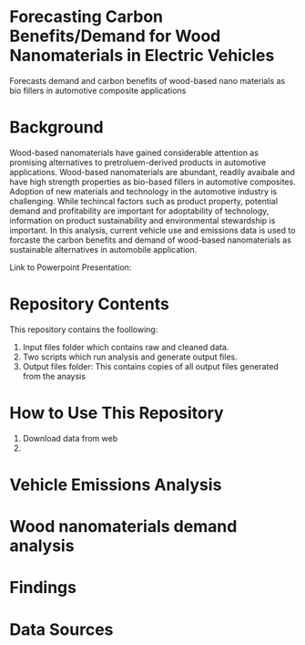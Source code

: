 # Forecasting Carbon Benefits/Demand for Wood Nanomaterials in Electric Vehicles 
Forecasts demand and carbon benefits of wood-based nano materials as bio fillers in automotive composite applications 

# Background
Wood-based nanomaterials have gained considerable attention as promising alternatives to pretroluem-derived products in automotive applications. Wood-based nanomaterials are abundant, readily avaibale and have high strength properties as bio-based fillers in automotive composites. Adoption of new materials and technology in the automotive industry is challenging. While techincal factors such as product property, potential demand and profitability are important for adoptability of technology, information on product sustainability and environmental stewardship is important. In this analysis, current vehicle use and emissions data is used to forcaste the carbon benefits and demand of wood-based nanomaterials as sustainable alternatives in automobile application.

Link to Powerpoint Presentation:

# Repository Contents
This repository contains the foollowing:
1. Input files folder which contains raw and cleaned data. 
2. Two scripts which run analysis and generate output files. 
3. Output files folder: This contains copies of all output files generated from the anaysis

# How to Use This Repository
1. Download data from web
2. 

# Vehicle Emissions Analysis

# Wood nanomaterials demand analysis


# Findings


# Data Sources


